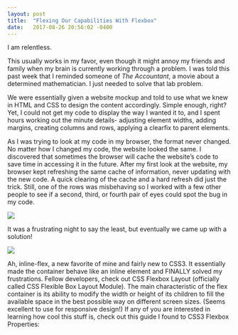 ```yaml
---
layout: post
title:  "Flexing Our Capabilities With Flexbox"
date:   2017-08-26 20:56:02 -0400
---
```



I am relentless. 

This usually works in my favor, even though it might annoy my friends and family when my brain is currently working through a problem. I was told this past week that I reminded someone of *The Accountant*, a movie about a determined mathematician. I just needed to solve that lab problem.

We were essentially given a website mockup and told to use what we knew in HTML and CSS to design the content accordingly. Simple enough, right?  Yet, I could not get my code to display the way I wanted it to, and I spent hours working out the minute details- adjusting element widths, adding margins, creating columns and rows, applying a clearfix to parent elements. 

As I was trying to look at my code in my browser, the format never changed. No matter how I changed my code, the website looked the same. I discovered that sometimes the browser will cache the website’s code to save time in accessing it in the future. After my first look at the website, my browser kept refreshing the same cache of information, never updating with the new code. A quick clearing of the cache and a hard refresh did just the trick. 
Still, one of the rows was misbehaving so I worked with a few other people to see if a second, third, or fourth pair of eyes could spot the bug in my code. 

![](http://i.imgur.com/bXZWop1.jpg?3)

It was a frustrating night to say the least, but eventually we came up with a solution!

![](http://i.imgur.com/EFrb6fQ.png)
 
Ah, inline-flex, a new favorite of mine and fairly new to CSS3. It essentially made the container behave like an inline element and FINALLY solved my frustrations. Fellow developers, check out CSS Flexbox Layout (officially called CSS Flexible Box Layout Module). The main characteristic of the flex container is its ability to modify the width or height of its children to fill the available space in the best possible way on different screen sizes. (Seems excellent to use for responsive design!) If any of you are interested in learning how cool this stuff is, check out this guide I found to CSS3 Flexbox Properties: [](https://scotch.io/tutorials/a-visual-guide-to-css3-flexbox-properties#toc-flexbox-container-properties)
